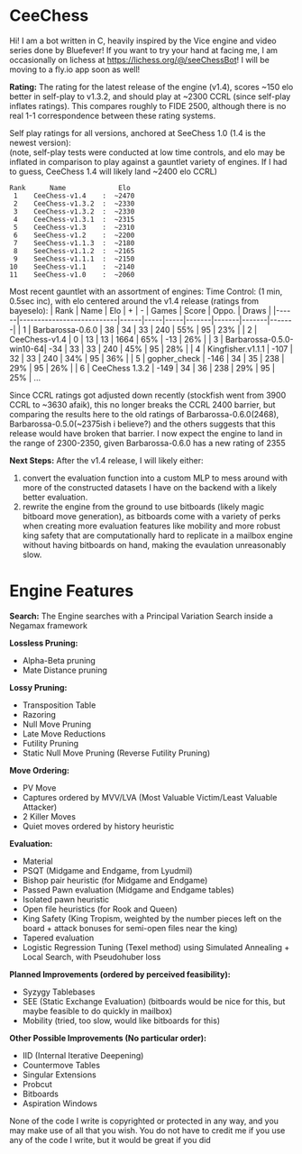 # CeeChess
Hi! I am a bot written in C, heavily inspired by the Vice engine and video series done by Bluefever! If you want to try your hand at facing me, I am occasionally on lichess at https://lichess.org/@/seeChessBot! I will be moving to a fly.io app soon as well!

**Rating:**
The rating for the latest release of the engine (v1.4), scores ~150 elo better in self-play to v1.3.2, and should play at ~2300 CCRL (since self-play inflates ratings). This compares roughly to FIDE 2500, although there is no real 1-1 correspondence between these rating systems.

Self play ratings for all versions, anchored at SeeChess 1.0 (1.4 is the newest version):   
(note, self-play tests were conducted at low time controls, and elo may be inflated in comparison to play against a gauntlet variety of engines. If I had to guess, CeeChess 1.4 will likely land ~2400 elo CCRL)
```
Rank      Name             Elo
 1    CeeChess-v1.4    :  ~2470
 2    CeeChess-v1.3.2  :  ~2330
 3    CeeChess-v1.3.2  :  ~2330
 4    CeeChess-v1.3.1  :  ~2315
 5    CeeChess-v1.3    :  ~2310
 6    SeeChess-v1.2    :  ~2200
 7    SeeChess-v1.1.3  :  ~2180
 8    SeeChess-v1.1.2  :  ~2165
 9    SeeChess-v1.1.1  :  ~2150
10    SeeChess-v1.1    :  ~2140
11    SeeChess-v1.0    :  ~2060
```
Most recent gauntlet with an assortment of engines:
Time Control: (1 min, 0.5sec inc), with elo centered around the v1.4 release (ratings from bayeselo):
| Rank | Name                      | Elo  |  +  |  -  | Games | Score | Oppo. | Draws |
|------|---------------------------|------|-----|-----|-------|-------|-------|-------|
|   1  | Barbarossa-0.6.0         | 38  |  34 |  33 |  240  |  55%  |   95  |  23%  |
|   2  | CeeChess-v1.4    |  0  |  13 |  13 | 1664  |  65%  |  -13  |  26%  |
|   3  | Barbarossa-0.5.0-win10-64|  -34  |  33 |  33 |  240  |  45%  |   95  |  28%  |
|   4  | Kingfisher.v1.1.1        | -107  |  32 |  33 |  240  |  34%  |   95  |  36%  |
|   5  | gopher_check             | -146  |  34 |  35 |  238  |  29%  |   95  |  26%  |
|   6  | CeeChess 1.3.2           | -149  |  34 |  36 |  238  |  29%  |   95  |  25%  |
   ...
   
Since CCRL ratings got adjusted down recently (stockfish went from 3900 CCRL to ~3630 afaik), this no longer breaks the CCRL 2400 barrier, but comparing the results here to the old ratings of Barbarossa-0.6.0(2468), Barbarossa-0.5.0(~2375ish i believe?) and the others suggests that this release would have broken that barrier. I now expect the engine to land in the range of 2300-2350, given Barbarossa-0.6.0 has a new rating of 2355

**Next Steps:**
After the v1.4 release, I will likely either:   
1. convert the evaluation function into a custom MLP to mess around with more of the constructed datasets I have on the backend with a likely better evaluation.   
2. rewrite the engine from the ground to use bitboards (likely magic bitboard move generation), as bitboards come with a variety of perks when creating more evaluation features like mobility and more robust king safety that are computationally hard to replicate in a mailbox engine without having bitboards on hand, making the evaulation unreasonably slow.

# Engine Features

**Search:**
The Engine searches with a Principal Variation Search inside a Negamax framework

**Lossless Pruning:**
- Alpha-Beta pruning
- Mate Distance pruning

**Lossy Pruning:**
- Transposition Table
- Razoring
- Null Move Pruning
- Late Move Reductions
- Futility Pruning
- Static Null Move Pruning (Reverse Futility Pruning)

**Move Ordering:**
- PV Move
- Captures ordered by MVV/LVA (Most Valuable Victim/Least Valuable Attacker)
- 2 Killer Moves
- Quiet moves ordered by history heuristic

**Evaluation:**
- Material
- PSQT (Midgame and Endgame, from Lyudmil)
- Bishop pair heuristic (for Midgame and Endgame)
- Passed Pawn evaluation (Midgame and Endgame tables)
- Isolated pawn heuristic
- Open file heuristics (for Rook and Queen)
- King Safety (King Tropism, weighted by the number pieces left on the board + attack bonuses for semi-open files near the king)
- Tapered evaluation
- Logistic Regression Tuning (Texel method) using Simulated Annealing + Local Search, with Pseudohuber loss

**Planned Improvements (ordered by perceived feasibility):**
- Syzygy Tablebases
- SEE (Static Exchange Evaluation) (bitboards would be nice for this, but maybe feasible to do quickly in mailbox)
- Mobility (tried, too slow, would like bitboards for this)

**Other Possible Improvements (No particular order):**
- IID (Internal Iterative Deepening)
- Countermove Tables
- Singular Extensions
- Probcut
- Bitboards
- Aspiration Windows

None of the code I write is copyrighted or protected in any way, and you may make use of all that you wish. You do not have to credit me if you use any of the code I write, but it would be great if you did
